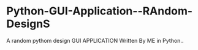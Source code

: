 # Python-GUI-Application--RAndom-DesignS
A random pythom design GUI APPLICATION Written By ME in Python..
